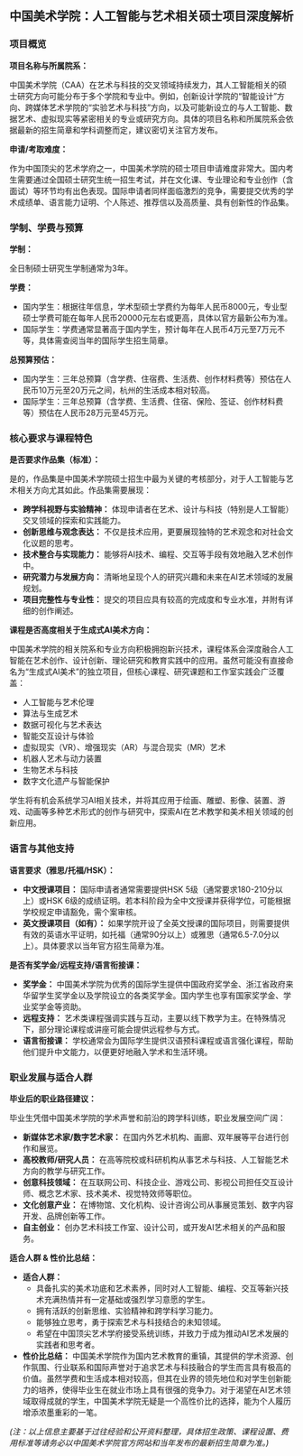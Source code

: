 ## 中国美术学院：人工智能与艺术相关硕士项目深度解析

### 项目概览

**项目名称与所属院系：**

中国美术学院（CAA）在艺术与科技的交叉领域持续发力，其人工智能相关的硕士研究方向可能分布于多个学院和专业中。例如，创新设计学院的“智能设计”方向、跨媒体艺术学院的“实验艺术与科技”方向，以及可能新设立的与人工智能、数据艺术、虚拟现实等紧密相关的专业或研究方向。具体的项目名称和所属院系会依据最新的招生简章和学科调整而定，建议密切关注官方发布。

**申请/考取难度：**

作为中国顶尖的艺术学府之一，中国美术学院的硕士项目申请难度非常大。国内考生需要通过全国硕士研究生统一招生考试，并在文化课、专业理论和专业创作（含面试）等环节均有出色表现。国际申请者同样面临激烈的竞争，需要提交优秀的学术成绩单、语言能力证明、个人陈述、推荐信以及高质量、具有创新性的作品集。

### 学制、学费与预算

**学制：**

全日制硕士研究生学制通常为3年。

**学费：**

*   国内学生：根据往年信息，学术型硕士学费约为每年人民币8000元，专业型硕士学费可能在每年人民币20000元左右或更高，具体以官方最新公布为准。
*   国际学生：学费通常显著高于国内学生，预计每年在人民币4万元至7万元不等，具体需查阅当年的国际学生招生简章。

**总预算预估：**

*   国内学生：三年总预算（含学费、住宿费、生活费、创作材料费等）预估在人民币10万元至20万元之间，杭州的生活成本相对较高。
*   国际学生：三年总预算（含学费、生活费、住宿、保险、签证、创作材料费等）预估在人民币28万元至45万元。

### 核心要求与课程特色

**是否要求作品集（标准）：**

是的，作品集是中国美术学院硕士招生中最为关键的考核部分，对于人工智能与艺术相关方向尤其如此。作品集需要展现：

*   **跨学科视野与实验精神：** 体现申请者在艺术、设计与科技（特别是人工智能）交叉领域的探索和实践能力。
*   **创新思维与观念表达：** 不仅是技术应用，更要展现独特的艺术观念和对社会文化议题的思考。
*   **技术整合与实现能力：** 能够将AI技术、编程、交互等手段有效地融入艺术创作中。
*   **研究潜力与发展方向：** 清晰地呈现个人的研究兴趣和未来在AI艺术领域的发展规划。
*   **项目完整性与专业性：** 提交的项目应具有较高的完成度和专业水准，并附有详细的创作阐述。

**课程是否高度相关于生成式AI美术方向：**

中国美术学院的相关院系和专业方向积极拥抱新兴技术，课程体系会深度融合人工智能在艺术创作、设计创新、理论研究和教育实践中的应用。虽然可能没有直接命名为“生成式AI美术”的独立项目，但核心课程、研究课题和工作室实践会广泛覆盖：

*   人工智能与艺术伦理
*   算法与生成艺术
*   数据可视化与艺术表达
*   智能交互设计与体验
*   虚拟现实（VR）、增强现实（AR）与混合现实（MR）艺术
*   机器人艺术与动力装置
*   生物艺术与科技
*   数字文化遗产与智能保护

学生将有机会系统学习AI相关技术，并将其应用于绘画、雕塑、影像、装置、游戏、动画等多种艺术形式的创作与研究中，探索AI在艺术教学和美术相关领域的创新应用。

### 语言与其他支持

**语言要求（雅思/托福/HSK）：**

*   **中文授课项目：** 国际申请者通常需要提供HSK 5级（通常要求180-210分以上）或HSK 6级的成绩证明。若本科阶段为全中文授课并获得学位，可能根据学校规定申请豁免，需个案审核。
*   **英文授课项目（如有）：** 如果学院开设了全英文授课的国际项目，则需要提供有效的英语水平证明，如托福（通常90分以上）或雅思（通常6.5-7.0分以上）。具体要求以当年官方招生简章为准。

**是否有奖学金/远程支持/语言衔接课：**

*   **奖学金：** 中国美术学院为优秀的国际学生提供中国政府奖学金、浙江省政府来华留学生奖学金以及学院设立的各类奖学金。国内学生也享有国家奖学金、学业奖学金等资助。
*   **远程支持：** 艺术类课程强调实践与互动，主要以线下教学为主。在特殊情况下，部分理论课程或讲座可能会提供远程参与方式。
*   **语言衔接课：** 学校通常会为国际学生提供汉语预科课程或语言强化课程，帮助他们提升中文能力，以便更好地融入学术和生活环境。

### 职业发展与适合人群

**毕业后的职业路径建议：**

毕业生凭借中国美术学院的学术声誉和前沿的跨学科训练，职业发展空间广阔：

*   **新媒体艺术家/数字艺术家：** 在国内外艺术机构、画廊、双年展等平台进行创作和展览。
*   **高校教师/研究人员：** 在高等院校或科研机构从事艺术与科技、人工智能艺术方向的教学与研究工作。
*   **创意科技领域：** 在互联网公司、科技企业、游戏公司、影视公司担任交互设计师、概念艺术家、技术美术、视觉特效师等职位。
*   **文化创意产业：** 在博物馆、文化机构、设计咨询公司从事展览策划、数字内容开发、品牌创新等工作。
*   **自主创业：** 创办艺术科技工作室、设计公司，或开发AI艺术相关的产品和服务。

**适合人群 & 性价比总结：**

*   **适合人群：**
    *   具备扎实的美术功底和艺术素养，同时对人工智能、编程、交互等新兴技术充满热情并有一定基础或强烈学习意愿的学生。
    *   拥有活跃的创新思维、实验精神和跨学科学习能力。
    *   能够独立思考，勇于探索艺术与科技结合的未知领域。
    *   希望在中国顶尖艺术学府接受系统训练，并致力于成为推动AI艺术发展的实践者和思考者。
*   **性价比总结：**
    中国美术学院作为国内艺术教育的重镇，其提供的学术资源、创作氛围、行业联系和国际声誉对于追求艺术与科技融合的学生而言具有极高的价值。虽然学费和生活成本相对较高，但其在业界的领先地位和对学生创新能力的培养，使得毕业生在就业市场上具有很强的竞争力。对于渴望在AI艺术领域取得成就的学生，中国美术学院无疑是一个高性价比的选择，能为个人履历增添浓墨重彩的一笔。

*(注：以上信息主要基于过往经验和公开资料整理，具体招生政策、课程设置、费用标准等请务必以中国美术学院官方网站和当年发布的最新招生简章为准。)*

